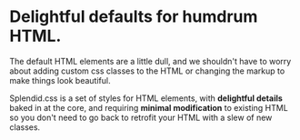 # Delightful defaults for humdrum HTML.

The default HTML elements are a little dull, and we shouldn't have to worry about adding custom css classes to the HTML or changing the markup to make things look beautiful.

Splendid.css is a set of styles for HTML elements, with **delightful details** baked in at the core, and requiring **minimal modification** to existing HTML so you don't need to go back to retrofit your HTML with a slew of new classes.
